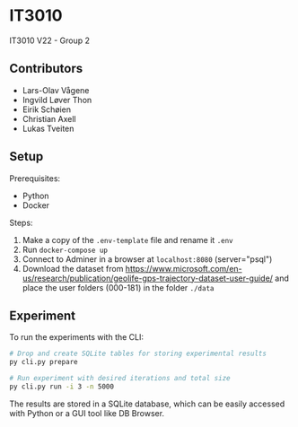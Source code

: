 # IT3010

IT3010 V22 - Group 2

## Contributors

- Lars-Olav Vågene
- Ingvild Løver Thon
- Eirik Schøien
- Christian Axell
- Lukas Tveiten

## Setup

Prerequisites:

- Python
- Docker

Steps:

1. Make a copy of the `.env-template` file and rename it `.env`
2. Run `docker-compose up`
3. Connect to Adminer in a browser at `localhost:8080` (server="psql")
4. Download the dataset from https://www.microsoft.com/en-us/research/publication/geolife-gps-trajectory-dataset-user-guide/ and place the user folders (000-181) in the folder `./data`

## Experiment

To run the experiments with the CLI:

```bash
# Drop and create SQLite tables for storing experimental results
py cli.py prepare

# Run experiment with desired iterations and total size
py cli.py run -i 3 -n 5000
```

The results are stored in a SQLite database, which can be easily accessed
with Python or a GUI tool like DB Browser.
